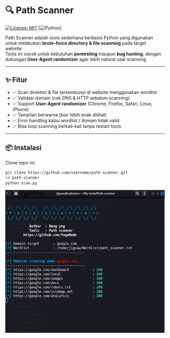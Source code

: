 # 🔍 Path Scanner
[![License: MIT](https://img.shields.io/badge/License-MIT-green.svg)](LICENSE) 
[![Python](https://img.shields.io/badge/Python-3.8%2B-blue.svg)]

Path Scanner adalah tools sederhana berbasis Python yang digunakan untuk melakukan **brute-force directory & file scanning** pada target website.  
Tools ini cocok untuk kebutuhan **pentesting** maupun **bug hunting**, dengan dukungan **User-Agent randomizer** agar lebih natural saat scanning.

---

## ✨ Fitur
- ✅ Scan direktori & file tersembunyi di website menggunakan wordlist  
- ✅ Validasi domain (cek DNS & HTTP sebelum scanning)  
- ✅ Support **User-Agent randomizer** (Chrome, Firefox, Safari, Linux, iPhone)  
- ✅ Tampilan berwarna (biar lebih enak dilihat)  
- ✅ Error handling kalau wordlist / domain tidak valid  
- ✅ Bisa loop scanning berkali-kali tanpa restart tools  

---

## 📦 Instalasi

Clone repo ini:
```bash
git clone https://github.com/username/path-scanner.git
cd path-scanner
python scan.py
```
![Path scanner](ss.png)
